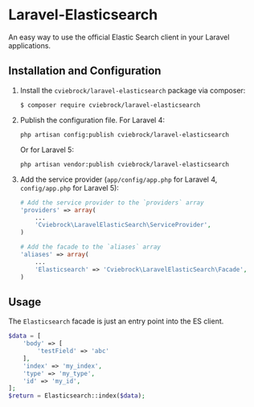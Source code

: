 # Laravel-Elasticsearch

An easy way to use the official Elastic Search client in your Laravel applications.


## Installation and Configuration

1. Install the `cviebrock/laravel-elasticsearch` package via composer:

    ```shell
    $ composer require cviebrock/laravel-elasticsearch
    ```
    
2. Publish the configuration file.  For Laravel 4:

    ```shell
    php artisan config:publish cviebrock/laravel-elasticsearch
    ```

    Or for Laravel 5:

    ```shell
    php artisan vendor:publish cviebrock/laravel-elasticsearch
    ```

3. Add the service provider (`app/config/app.php` for Laravel 4, `config/app.php` for Laravel 5):

    ```php
    # Add the service provider to the `providers` array
    'providers' => array(
        ...
        'Cviebrock\LaravelElasticSearch\ServiceProvider',
    )

    # Add the facade to the `aliases` array
    'aliases' => array(
        ...
        'Elasticsearch' => 'Cviebrock\LaravelElasticSearch\Facade',
    )
    ```



## Usage

The `Elasticsearch` facade is just an entry point into the ES client.

```php
$data = [
    'body' => [
        'testField' => 'abc'
    ],
    'index' => 'my_index',
    'type' => 'my_type',
    'id' => 'my_id',
];
$return = Elasticsearch::index($data);
```
